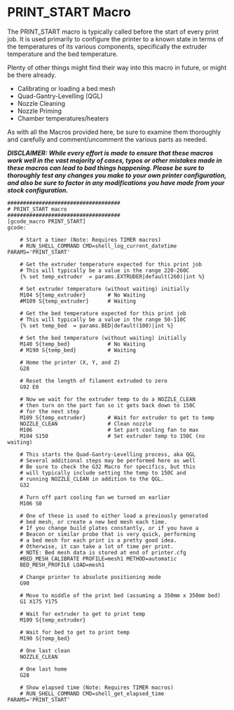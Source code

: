 # PRINT_START Macro

The PRINT_START macro is typically called before the start of every print job. It is used primarily to configure the printer to a known state in terms of the temperatures of its various components, specifically the extruder temperature and the bed temperature.

Plenty of other things might find their way into this macro in future, or might be there already.
- Calibrating or loading a bed mesh
- Quad-Gantry-Levelling (QGL)
- Nozzle Cleaning
- Nozzle Priming
- Chamber temperatures/heaters

As with all the Macros provided here, be sure to examine them thoroughly and carefully and comment/uncomment the various parts as needed. 

***DISCLAIMER: While every effort is made to ensure that these macros work well in the vast majority of cases, typos or other mistakes made in these macros can lead to bad things happening. 
Please be sure to thoroughly test any changes you make to your own printer configuration, and also be sure to factor in any modifications you have made from your stock configuration.***

```
####################################
# PRINT_START macro
####################################
[gcode_macro PRINT_START]
gcode:

    # Start a timer (Note: Requires TIMER macros)
    # RUN_SHELL_COMMAND CMD=shell_log_current_datetime PARAMS='PRINT_START'

    # Get the extruder temperature expected for this print job
    # This will typically be a value in the range 220-260C
    {% set temp_extruder  = params.EXTRUDER|default(260)|int %}

    # Set extruder temperature (without waiting) initially
    M104 S{temp_extruder}       # No Waiting
    #M109 S{temp_extruder}      # Waiting

    # Get the bed temperature expected for this print job
    # This will typically be a value in the range 50-110C 
    {% set temp_bed  = params.BED|default(100)|int %}

    # Set the bed temperature (without waiting) initially
    M140 S{temp_bed}            # No Waiting
    # M190 S{temp_bed}          # Waiting

    # Home the printer (X, Y, and Z)
    G28

    # Reset the length of filament extruded to zero
    G92 E0      

    # Now we wait for the extruder temp to do a NOZZLE_CLEAN
    # then turn on the part fan so it gets back down to 150C
    # for the next step
    M109 S{temp_extruder}       # Wait for extruder to get to temp
    NOZZLE_CLEAN                # Clean nozzle
    M106                        # Set part cooling fan to max
    M104 S150                   # Set extruder temp to 150C (no waiting)
      
    # This starts the Quad-Gantry-Levelling process, aka QGL
    # Several additional steps may be performed here as well
    # Be sure to check the G32 Macro for specifics, but this
    # will typically include setting the temp to 150C and
    # running NOZZLE_CLEAN in addition to the QGL.
    G32       

    # Turn off part cooling fan we turned on earlier
    M106 S0

    # One of these is used to either load a previously generated
    # bed mesh, or create a new bed mesh each time.
    # If you change build plates constantly, or if you have a
    # Beacon or similar probe that is very quick, performing
    # a bed mesh for each print is a pretty good idea.
    # Otherwise, it can take a lot of time per print.
    # NOTE: Bed mesh data is stored at end of printer.cfg
    #BED_MESH_CALIBRATE PROFILE=mesh1 METHOD=automatic
    BED_MESH_PROFILE LOAD=mesh1

    # Change printer to absolute positioning mode
    G90

    # Move to middle of the print bed (assuming a 350mm x 350mm bed)
    G1 X175 Y175

    # Wait for extruder to get to print temp
    M109 S{temp_extruder}

    # Wait for bed to get to print temp
    M190 S{temp_bed}

    # One last clean 
    NOZZLE_CLEAN

    # One last home
    G28

    # Show elapsed time (Note: Requires TIMER macros)
    # RUN_SHELL_COMMAND CMD=shell_get_elapsed_time PARAMS='PRINT_START'
    
```
